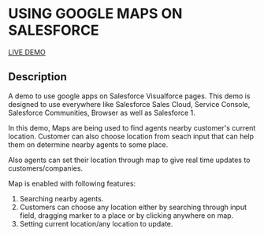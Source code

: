 # USING GOOGLE MAPS ON SALESFORCE

[LIVE DEMO](https://salesforce-google-maps-demo.herokuapp.com/)

Description
-----------

A demo to use google apps on Salesforce Visualforce pages. This demo is designed to use everywhere like Salesforce Sales Cloud, Service Console, Salesforce Communities, Browser as well as Salesforce 1.  

In this demo, Maps are being used to find agents nearby customer's current location. Customer can also choose location from seach input that can help them on determine nearby agents to some place.   

Also agents can set their location through map to give real time updates to customers/companies.    

Map is enabled with following features:  
1. Searching nearby agents.  
2. Customers can choose any location either by searching through input field, dragging marker to a place or by clicking anywhere on map.  
3. Setting current location/any location to update.